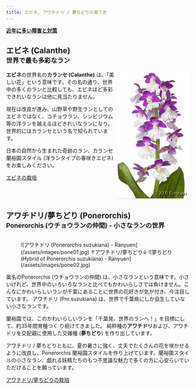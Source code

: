 ```yaml
---
title: エビネ, アワチドリ / 夢ちどりの育て方
---
```

<a style="font-weight: bolder;" href="growings/recent_failure_and_provision">近年に多い障害と対策</a>

## エビネ (Calanthe)<br /><small>世界で最も多彩なラン</small>
<img style="float: right;" src="/assets/images/cal_top.jpg" alt="エビネ (Calanthe) - Ranyuen" />

<b>エビネ</b>の世界名の<b>カランセ (Calanthe)</b> は、「美しい花」という意味です。その名の通り、世界中の多くのランと比較しても、エビネほど多彩できれいなランは他に見当たりません。

現在は改良が進み、山野草や野生ランとしてのエビネではなく、コチョウラン、シンビジウム等の洋ランを越えるほどきれいなランになり、世界的にはカランセという名で知られています。

日本の自然から生まれた奇跡のラン、カランセ蘭裕園スタイル (洋ランタイプの春咲きエビネ) をお楽しみください。

[エビネの栽培](growings/calanthe/)

<div style="clear: both;"> </div>

## アワチドリ/夢ちどり (Ponerorchis)<br /><small>Ponerorchis (ウチョウランの仲間) - 小さなランの世界</small>
<figure style="float: right;">
  ![アワチドリ (Ponerorchis suzukiana) - Ranyuen](/assets/images/pone01.jpg)
  <figurecaption style="text-align: center;">↑アワチドリ/夢ちどり↓</figurecaption>
  ![夢ちどり (Hybrid of Ponerorchis suzukiana) - Ranyuen](/assets/images/pone02.jpg)
</figure>

属名のPonerorchis (ウチョウランの仲間) は、小さなランという意味です。小さいけれど、世界中のいろいろなランと比べてもかわいらしさでは負けません。こんなにかわいらしいランが千葉にあることに世界の花好きが気が付き、今注目しています。 アワチドリ (Pnr.suzukiana) は、世界で千葉県にしか自生していない小さなランです。

蘭裕園では、このかわいらしいランを「千葉発、世界のランへ！」を目標にして、約35年間育種つく り続けてきました。 純粋種の<b>アワチドリ</b>および、アワチドリを交配親に使用した交雑種 (<b>夢ちどり</b>) を作り出しています。

アワチドリ / 夢ちどりともに、夏の暑さに強く、丈夫でたくさんの花を咲かせるように改良し、Ponerorchis 蘭裕園スタイルを作り上げています。蘭裕園スタイルの小さなラン、戯れる妖精たちのもつ不思議な魅力で多くの方に心安らいでいただけることを願っています。

[アワチドリ/夢ちどりの栽培](growings/ponerorchis/)
